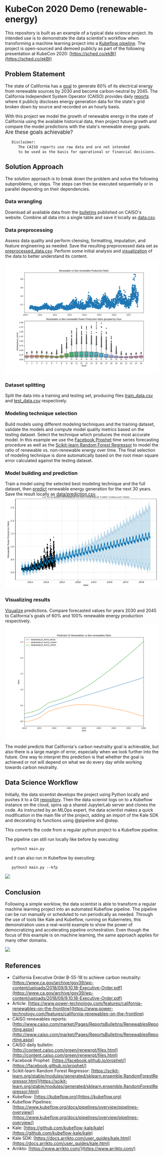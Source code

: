 # KubeCon 2020 Demo (renewable-energy)

This repository is built as an example of a typical data science project. Its intended use is to demonstrate the data scientist's workflow when transforming a machine learning project into a [Kubeflow pipeline](https://www.kubeflow.org/docs/pipelines/overview/pipelines-overview/). The project is open-sourced and demoed publicly as part of the following presentation at KubeCon 2020: [https://sched.co/ekBt](https://sched.co/ekBt)

## Problem Statement
The state of California has a [goal](https://www.ca.gov/archive/gov39/wp-content/uploads/2018/09/9.10.18-Executive-Order.pdf) to generate 60% of its electrical energy from renewable sources by 2030 and become carbon-neutral by 2045. The California Independent System Operator (CAISO) provides daily [reports](http://www.caiso.com/market/Pages/ReportsBulletins/RenewablesReporting.aspx) where it publicly discloses energy generation data for the state's grid broken down by source and recorded on an hourly basis.

With this project we model the growth of renewable energy in the state of California using the available historical data, then project future growth and compare the model predictions with the state's renewable energy goals. <big>Are these goals achievable?</big>



```
   Disclaimer: 
      The CAISO reports use raw data and are not intended
      to be used as the basis for operational or financial decisions.
```

## Solution Approach
The solution approach is to break down the problem and solve the following subproblems, or steps. The steps can then be executed sequentially or in parallel depending on their dependencies.

### Data wrangling
Download all available data from the [bulletins](http://content.caiso.com/green/renewrpt/files.html) published on CAISO's website. Combine all data into a single table and save it locally as [data.csv](data/data.csv).

### Data preprocessing
Assess data quality and perform clensing, formatting, imputation, and feature engineering as needed. Save the resulting preprocessed data set as [preprocessed_data.csv](preprocessed_data.csv). Perform some initial analysis and [visualization](images/renewables-ratio-history.png) of the data to better understand its content.
<img src="images/renewables-ratio-history.png">

### Dataset splitting
Split the data into a training and testing set, producing files [train_data.csv](data/train_data.csv) and [test_data.csv](data/test_data.csv) respectively.

### Modeling technique selection
Build models using different modeling techniques and the training dataset, validate the models and compute model quality metrics based on the testing dataset. Select the technique which produces the most accurate model. In this example we use the [Facebook Prophet](https://facebook.github.io/prophet/) time series forecasting procedure as well as the [Scikit-learn Random Forest Regressor](https://scikit-learn.org/stable/modules/generated/sklearn.ensemble.RandomForestRegressor.html) to model the ratio of renewable vs. non-renewable energy over time. The final selection of modeling technique is done automatically based on the root mean square error calculated against the testing dataset.

### Model building and prediction
Train a model using the selected best modeling technique and the full dataset, then [predict](images/renewables-ratio-forecast.png) renewable energy generation for the next 30 years. Save the result locally as [data/prediction.csv](prediction.csv).
<img src="images/renewables-ratio-forecast.png">

### Visualizing results
[Visualize](images/prediction.png) predictions. Compare forecasted values for years 2030 and 2045 to California's goals of 60% and 100% renewable energy production respectively. 
<img src="images/prediction.png">

The model predicts that California's carbon neutrality goal is achievable, but also there is a large margin of error, especially when we look further into the future. One way to interpret this prediction is that whether the goal is achieved or not will depend on what we do every day while working towards carbon neutrality.

## Data Science Workflow

Initially, the data sicentist develops the project using Python locally and pushes it to a Git [repository](https://github.com/iankoulski/renewable-energy). Then the data scienist logs on to a Kubeflow instance on the cloud, spins up a shared JupyterLab server and clones the code. As instructed by an MLOps expert, the data scientist makes a quick modification in the main file of the project, adding an import of the Kale SDK and decorating its functions using @pipeline and @step. 

This converts the code from a regular python project to a Kubeflow pipeline. <br/>

The pipeline can still run locally like before by executing:
```
   python3 main.py
```
and it can also run in Kubeflow by executing:
```
   python3 main.py --kfp
```

<image src="images/kale-kfp.png">

## Conclusion
Following a simple worklow, the data scientist is able to transform a regular machine learning project into an automated Kubeflow pipeline. The pipeline can be run manually or scheduled to run periodically as needed. Through the use of tools like Kale and Kubeflow, running on Kubernetes, this demonstration uses a real-world example to show the power of democratizing and accelerating pipeline orchestration. Even though the focus of this example is on machine learning, the same approach applies for many other domains.

<image src="images/pipeline.png">


## References

* California Executive Order B-55-18 to achieve carbon neutrality: [https://www.ca.gov/archive/gov39/wp-content/uploads/2018/09/9.10.18-Executive-Order.pdf](https://www.ca.gov/archive/gov39/wp-content/uploads/2018/09/9.10.18-Executive-Order.pdf)
* Article: [https://www.power-technology.com/features/california-renewables-on-the-frontline](https://www.power-technology.com/features/california-renewables-on-the-frontline)
* CAISO renewables reports: [http://www.caiso.com/market/Pages/ReportsBulletins/RenewablesReporting.aspx](http://www.caiso.com/market/Pages/ReportsBulletins/RenewablesReporting.aspx)
* CAISO daily bulletin: [http://content.caiso.com/green/renewrpt/files.html](http://content.caiso.com/green/renewrpt/files.html)
* Facebook Prophet: [https://facebook.github.io/prophet/](https://facebook.github.io/prophet/)
* Scikit-learn Random Forest Regressor: [https://scikit-learn.org/stable/modules/generated/sklearn.ensemble.RandomForestRegressor.html](https://scikit-learn.org/stable/modules/generated/sklearn.ensemble.RandomForestRegressor.html) 
* Kubeflow:  [https://kubeflow.org](https://kubeflow.org)
* Kubeflow Pipelines: [https://www.kubeflow.org/docs/pipelines/overview/pipelines-overview/](https://www.kubeflow.org/docs/pipelines/overview/pipelines-overview/)
* Kale: [https://github.com/kubeflow-kale/kale](https://github.com/kubeflow-kale/kale)
* Kale SDK: [https://docs.arrikto.com/user_guides/kale.html](https://docs.arrikto.com/user_guides/kale.html)
* Arrikto: [https://www.arrikto.com/](https://www.arrikto.com/)